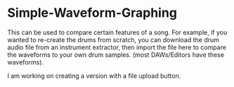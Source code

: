 # Simple-Waveform-Graphing

This can be used to compare certain features of a song. For example, 
if you wanted to re-create the drums from scratch, you can download the drum audio file from an 
instrument extractor, then import the file here to compare the waveforms to your own drum samples.
(most DAWs/Editors have these waveforms).

I am working on creating a version with a file upload button.
